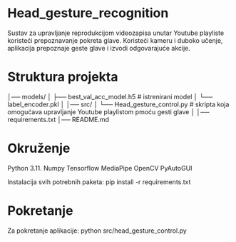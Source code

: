 # Head_gesture_recognition
Sustav za upravljanje reprodukcijom videozapisa unutar Youtube playliste koristeći prepoznavanje pokreta glave.
Koristeći kameru i duboko učenje, aplikacija prepoznaje geste glave i izvodi odgovarajuće akcije.

# Struktura projekta
│── models/ 
│ ├── best_val_acc_model.h5  # istrenirani model
│ └── label_encoder.pkl
│
│── src/ 
│ └── Head_gesture_control.py # skripta koja omogućava upravljanje Youtube playlistom pmoću gesti glave
│
│── requirements.txt 
│── README.md 

# Okruženje
  Python 3.11.
  Numpy 
  Tensorflow 
  MediaPipe 
  OpenCV
  PyAutoGUI

  Instalacija svih potrebnih paketa:
  pip install -r requirements.txt

# Pokretanje
 Za pokretanje aplikacije:
 python src/head_gesture_control.py


  
